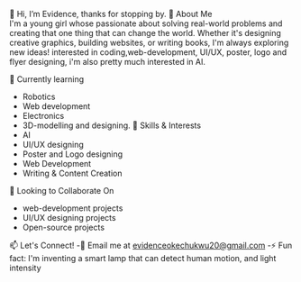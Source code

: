 👋 Hi, I’m Evidence, thanks for stopping by.
 🌟 About Me  
I'm a young girl whose passionate about solving real-world problems and creating that one thing that can change the world.
 Whether it's designing creative graphics, building websites, or writing books, I'm always exploring new ideas!  interested in coding,web-development, UI/UX, poster, logo and flyer designing,
 i'm also pretty much interested in AI.
 

  
  🌱 Currently learning
- Robotics
- Web development
- Electronics
- 3D-modelling and designing.
🚀 Skills & Interests  
- AI
- UI/UX designing
- Poster and Logo designing 
- Web Development  
- Writing & Content Creation  

 💞️ Looking to Collaborate On  
- web-development projects
- UI/UX designing projects   
- Open-source projects
  

 📫  Let's Connect! 
 -📧 Email me at evidenceokechukwu20@gmail.com
 -⚡ Fun fact: I'm inventing a smart lamp that can detect human motion, and light intensity

<!---
Evidence-123/Evidence-123 is a ✨ special ✨ repository because its `README.md` (this file) appears on your GitHub profile.
You can click the Preview link to take a look at your changes.
--->
